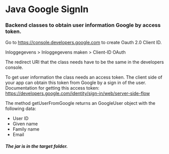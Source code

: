 # Java Google SignIn

### Backend classes to obtain user information Google by access token.

Go to https://console.developers.google.com to create Oauth 2.0 Client ID.

Inloggegevens > Inloggegevens maken > Client-ID OAuth

The redirect URI that the class needs have to be the same in the developers console.

To get user information the class needs an access token. The client side of your app 
can obtain this token from Google by a sign in of the user. 
Documentation for getting this access token: https://developers.google.com/identity/sign-in/web/server-side-flow

The method getUserFromGoogle returns an GoogleUser object with the following data:
- User ID
- Given name
- Family name
- Email

##### The jar is in the target folder.